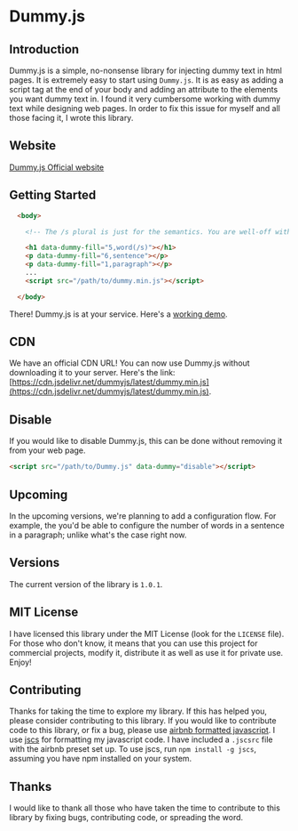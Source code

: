 # Dummy.js

## Introduction

Dummy.js is a simple, no-nonsense library for injecting dummy text in html pages. It is extremely easy to start using `Dummy.js`. It is as easy as adding a script tag at the end of your body and adding an attribute to the elements you want dummy text in. I found it very cumbersome working with dummy text while designing web pages. In order to fix this issue for myself and all those facing it, I wrote this library.

## Website

[Dummy.js Official website](https://shreyasminocha.me/Dummy.js)

## Getting Started

```html
  <body>

    <!-- The /s plural is just for the semantics. You are well-off with 5,sentence -->

    <h1 data-dummy-fill="5,word(/s)"></h1>
    <p data-dummy-fill="6,sentence"></p>
    <p data-dummy-fill="1,paragraph"></p>
    ...
    <script src="/path/to/dummy.min.js"></script>

  </body>
```

There! Dummy.js is at your service.
Here's a [working demo](https://shreyasminocha.me/Dummy.js/demo.html).

## CDN

We have an official CDN URL! You can now use Dummy.js without downloading it to your server. Here's the link: [https://cdn.jsdelivr.net/dummyjs/latest/dummy.min.js](https://cdn.jsdelivr.net/dummyjs/latest/dummy.min.js).

## Disable

If you would like to disable Dummy.js, this can be done without removing it from your web page.

```html
<script src="/path/to/Dummy.js" data-dummy="disable"></script>
```

## Upcoming
In the upcoming versions, we're planning to add a configuration flow. For example, the you'd be able
to configure the number of words in a sentence in a paragraph; unlike what's the case right now.

## Versions
The current version of the library is `1.0.1`.

## MIT License

I have licensed this library under the MIT License (look for the `LICENSE` file). For those who don't know, it means that you can use this project for commercial projects, modify it, distribute it as well as use it for private use. Enjoy!

## Contributing

Thanks for taking the time to explore my library. If this has helped you, please consider contributing to this library. If you would like to contribute code to this library, or fix a bug, please use [airbnb formatted javascript](http://airbnb.io/javascript). I use [jscs](http://jscs.info) for formatting my javascript code. I have included a `.jscsrc` file with the airbnb preset set up. To use jscs, run `npm install -g jscs`, assuming you have npm installed on your system.

## Thanks

I would like to thank all those who have taken the time to contribute to this library by fixing bugs, contributing code, or spreading the word.
